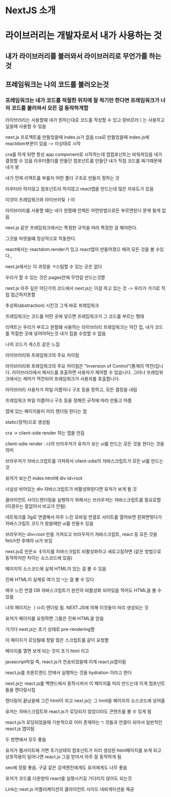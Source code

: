 # NextJS 소개

# 라이브러리는 개발자로서 내가 사용하는 것

## 내가 라이브러리를 불러와서 라이브러리로 무언가를 하는것

## 프레임워크는 나의 코드를 불러오는것

### 프레임워크는 네가 코드를 적절한 위치에 잘 적기만 한다면 프레임워크가 너의 코드를 불러와서 모든 걸 동작하게함

라이브러리는 사용할떄 네가 원하는대로 코드를 작성할 수 있고 랑비르러ㅣ는 사용하고 싶을때 사용할 수 있음

next.js 프로젝트를 만들었을때 index.js가 없음
cra로 만들었을때 index.js에 reactdom부분이 있음 -> 이상태로 시작

cra를 하게 되면 항상 app component로 시작하는데 앱컴포넌트는 비워져있음
네가 결정할 수 있음 라우터폴더를 만들던 컴포넌트를 만들던 내가 직접 코드를 짜기때문에 내가 왕

내가 언제 리액트를 부를지 어떤 폴더 구조로 만들지 정하는 것

라우터라 하지않고 컴포넌트라 하지않고 react앱을 만드는데 많은 자유도가 있음

이것이 프레임워크와 라이브러맃 ㅏ이

라이브러리를 사용할 떄는 네가 원할떄 언제든 어떤방법으로든 부르면된다 문제 될게 없음

next.js 같은 프레임워크에서는 특정한 규칙을 따라 특정한 걸 해야한다.

그것을 따랏을떄 정상적으로 작동한다.

react에서는 reactdom.render가 있고 react앱이 만들어졌으 때의 모든 것을 볼 수있다.,

next.js에서는 이 과정을 ㅋ스텀할 수 있는 곳은 없다

우리가 할 수 있는 것은 pages안에 무언갈 만드는것뿐

next.js 아주 깊은 어딘가의 코드에서 next.js는 이걸 하고 있는 것 -> 우리가 거기로 직접 접근하지못함

추상화(abstraction) 시킨것 그게 바로 프레임워크

프레임워크는 코드를 어떤 곳에 넣으면 프레임워크가 그 코드를 부르는 형태

리액트는 우리가 부르고 원할떄 사용하는 라이브러리
프레임워크는 약간 집, 내가 코드를 적절한 곳에 넣어야하는것
내가 집을 수정할 수 없음

나의 코드가 게스트 같은 느낌

라이브러리와 프레임워크의 주요 차이점

라이브러리와 프레임워크의 주요 차이점은 "Inversion of Control"(통제의 역전)입니다.
라이브러리에서 메서드를 호출하면 사용자가 제어할 수 있습니다.
그러나 프레임워크에서는 제어가 역전되어 프레임워크가 사용자를 호출합니다.

라이브러리
사용자가 파일 이름이나 구조 등을 정하고, 모든 결정을 내림

프레임워크
파일 이름이나 구조 등을 정해진 규칙에 따라 만들고 따름

앱에 있는 페이지들이 미리 렌더링 된다는 점

static(정적)으로 생성됨

cra -> client-side render 하는 앱을 만듬

client-sdie render : 너의 브라우저가 유저가 보는 ui를 만드는 모든 것을 한다는 것을 의미

브라우저가 자바스크립트를 가져와서 client-sdie의 자바스크립트가 모든 ui를 만드는 것

유저가 보는건 index.html에 div id=root

사실상 비어있는 div
자바스크립트가 비활성화된다면 유저가 보게 될 것

클라이언트 사이드렌더링을 실행하기 위해서는 브라우저는 자바스크립트를 필요로함(이경우는 잘없어서 비교가 안됨)

네트워크를 3g로 연결해서 아주 느린 모바일 연결로 사이트를 열어보면 흰화면떳다가 자바스크립트 코드가 왔을때만 ui를 만들수 있음

브라우저는 div=root 만을 가져오고 브라우저가 자바스크립트, react 등 모든 것을 fetch한 후에야 ui가 보임

next.js로 만든ㅍ ㅔ이지를 자바스크립트 비활성화하고 새로고침하면 (같은 방법으로 동작하지만 차이는 소스코드에 있음)

페이지의 소스코드에 실제 HTML이 있는 걸 볼 수 있음

진짜 HTML이 실제로 여기 있ㄱ는 걸 볼 수 있다

매우 느린 연결 OR 자바스크립트가 완전히 비활성화 되어있음 적어도 HTML을 볼 수 있음

너의 페이지는 ㅣㅁ리 렌더링 됨. NEXT.JS에 의해 이것들이 미리 생성되는 것

유저가 페이지를 요청하면 그들은 진짜 HTML을 얻음

거기다 next.js는 초기 상태로 pre-rendering함

이 페이지가 로딩될떄 정말 많은 스크립트를 같이 요청함

페이지를 열면 보게 되는 것이 초기 html 이고

javascript파일 즉, react.js가 전송되었을때 이게 react.js앱이됨

react.js를 프론트엔드 안에서 실행하는 것을 hydration 이라고 한다

next.js는 react.js를 백엔드에서 동작시켜서 이 페이지를 미리 만드는데 이게 컴포넌트들을 렌더링시킴

렌더링이 끝났을때 그건 html이 되고 next.js는 그 hmtl을 페이지의 소스코드에 넣어줌

유저는 자바스크립트와 react.js가 로딩되지 않았더라도 콘텐츠를 볼 수 있게 됨

react.js가 로딩되었을때 기본적으로 이미 존재하는ㄱ 것들과 연결이 되어서 일반적인 react.js 앱이됨

두 방면에서 모두 좋음

유저가 웹사이트에 가면 초기상태의 컴포넌트가 미리 생성된 html페이지를 보게 되고 상호작용이 일어나면 react.js 그걸 받아서 아주 잘 동작하게 됨

seo에 정말 좋음. 구글 같은 검색엔진에게도 유저에게도 너무 좋음

유저가 코드를 다운받아 react를 실행시키길 기다리지 않아도 되는것

Link는 next.js 어플리케이션의 클라이언트 사이드 네비게이션을 제공
